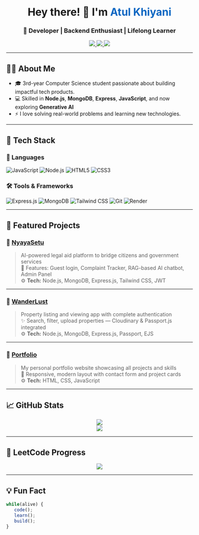 <h1 align="center">Hey there! 👋 I'm <span style="color:#0A66C2;">Atul Khiyani</span></h1>
<h3 align="center">🚀 Developer | Backend Enthusiast | Lifelong Learner</h3>

<p align="center">
  <a href="https://www.linkedin.com/in/atul-khiyani-880b382a5/" target="_blank">
    <img src="https://img.shields.io/badge/LinkedIn-%230A66C2.svg?&style=for-the-badge&logo=linkedin&logoColor=white" />
  </a>
  <a href="mailto:atulkhiyani09@gmail.com">
    <img src="https://img.shields.io/badge/Gmail-D14836?style=for-the-badge&logo=gmail&logoColor=white" />
  </a>
  <a href="https://leetcode.com/u/atulkhiyani09/" target="_blank">
    <img src="https://img.shields.io/badge/LeetCode-%23FFA116.svg?style=for-the-badge&logo=leetcode&logoColor=black" />
  </a>
</p>

---

## 🧑‍💻 About Me

- 🎓 3rd-year Computer Science student passionate about building impactful tech products.
- 💻 Skilled in **Node.js**, **MongoDB**, **Express**, **JavaScript**, and now exploring **Generative AI**
- ⚡ I love solving real-world problems and learning new technologies.

---

## 🚀 Tech Stack

### 🧠 Languages
![JavaScript](https://img.shields.io/badge/-JavaScript-black?style=flat-square&logo=javascript)
![Node.js](https://img.shields.io/badge/-Node.js-339933?style=flat-square&logo=node.js&logoColor=white)
![HTML5](https://img.shields.io/badge/-HTML5-E34F26?style=flat-square&logo=html5&logoColor=white)
![CSS3](https://img.shields.io/badge/-CSS3-1572B6?style=flat-square&logo=css3)

### 🛠️ Tools & Frameworks
![Express.js](https://img.shields.io/badge/-Express-black?style=flat-square&logo=express)
![MongoDB](https://img.shields.io/badge/-MongoDB-47A248?style=flat-square&logo=mongodb&logoColor=white)
![Tailwind CSS](https://img.shields.io/badge/-Tailwind_CSS-38B2AC?style=flat-square&logo=tailwind-css)
![Git](https://img.shields.io/badge/-Git-F05032?style=flat-square&logo=git&logoColor=white)
![Render](https://img.shields.io/badge/-Render-1E90FF?style=flat-square&logo=render)

---

## 📌 Featured Projects

### 🔹 [NyayaSetu](https://github.com/Atulkhiyani0909/ByteVerse_NayaSetu)
> AI-powered legal aid platform to bridge citizens and government services  
> 🧠 Features: Guest login, Complaint Tracker, RAG-based AI chatbot, Admin Panel  
> ⚙️ **Tech:** Node.js, MongoDB, Express.js, Tailwind CSS, JWT

---

### 🔹 [WanderLust](https://github.com/Atulkhiyani0909/Wanderlust-project)
> Property listing and viewing app with complete authentication  
> ✨ Search, filter, upload properties — Cloudinary & Passport.js integrated  
> ⚙️ **Tech:** Node.js, MongoDB, Express.js, Passport, EJS

---

### 🔹 [Portfolio](https://github.com/Atulkhiyani0909/Portfolio)
> My personal portfolio website showcasing all projects and skills  
> 🧩 Responsive, modern layout with contact form and project cards  
> ⚙️ **Tech:** HTML, CSS, JavaScript

---

## 📈 GitHub Stats

<p align="center">
  <img src="https://github-readme-stats.vercel.app/api?username=Atulkhiyani0909&show_icons=true&theme=tokyonight&hide_border=true&border_radius=10" />
  <br />
  <img src="https://streak-stats.demolab.com?user=Atulkhiyani0909&theme=tokyonight&hide_border=true&border_radius=10" />
</p>

---

## 🔢 LeetCode Progress

<p align="center">
  <img src="https://leetcard.jacoblin.cool/atulkhiyani09?theme=dark&font=Fira%20Code&ext=contest" />
</p>

---

## 💡 Fun Fact

```js
while(alive) {
   code();
   learn();
   build();
}
